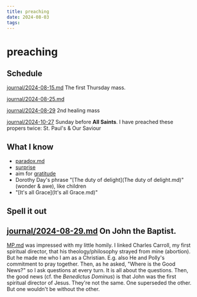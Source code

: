 ```yaml
---
title: preaching
date: 2024-08-03
tags: 
---
```

# preaching

## Schedule

[journal/2024-08-15.md](journal/2024-08-15.md.md) The first Thursday mass.

[journal/2024-08-25.md](journal/2024-08-25.md)

[journal/2024-08-29](journal/2024-08-29.md) 2nd healing mass

[journal/2024-10-27](journal/2024-10-27.md) Sunday before **All Saints**. I have preached these propers twice: St. Paul's & Our Saviour

## What I know

- [paradox.md](paradox.md)
- [surprise](surprise.md)
- aim for [gratitude](gratitude.md)
- Dorothy Day's phrase "[The duty of delight](The duty of delight.md)" (wonder & awe), like children
- "[It's all Grace](It's all Grace.md)"

## Spell it out

##  [journal/2024-08-29.md](journal/2024-08-29.md) On John the Baptist.

[MP.md](MP.md) was impressed with my little homily. I linked Charles Carroll, my first spiritual director, that his theology/philosophy strayed from mine (abortion). But he made me who I am as a Christian. E.g. also He and Polly's commitment to pray together. Then, as he asked, "Where is the Good News?" so I ask questions at every turn. It is all about the questions. Then, the good news (cf. the *Benedictus Dominus*) is that John was the first spiritual director of Jesus. They're not the same. One superseded the other. But one wouldn't be without the other. 
